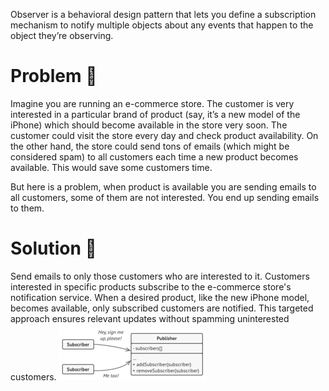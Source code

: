 
Observer is a behavioral design pattern that lets you define a subscription mechanism to notify multiple objects about any events that happen to the object they’re observing.



# Problem 🤯
Imagine you are running an e-commerce store. The customer is very interested in a particular brand of product (say, it’s a new model of the iPhone) which should become available in the store very soon.
The customer could visit the store every day and check product availability.
On the other hand, the store could send tons of emails (which might be considered spam) to all customers each time a new product becomes available. This would save some customers time.

But here is a problem, when product is available you are sending emails to all customers, some of them are not interested. You end up sending emails to them.


# Solution 🥳
Send emails to only those customers who are interested to it.
Customers interested in specific products subscribe to the e-commerce store's notification service. When a desired product, like the new iPhone model, becomes available, only subscribed customers are notified. This targeted approach ensures relevant updates without spamming uninterested customers.
![img.png](img.png)